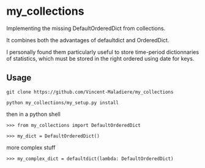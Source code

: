 # my_collections
Implementing the missing DefaultOrderedDict from collections.

It combines both the advantages of defaultdict and OrderedDict. 

I personally found them particularly useful to store time-period dictionnaries of statistics,
which must be stored in the right ordered using date for keys.

## Usage
`git clone https://github.com/Vincent-Maladiere/my_collections`

`python my_collections/my_setup.py install`

then in a python shell

`>>> from my_collections import DefaultOrderedDict`

`>>> my_dict = DefaultOrderedDict()`


more complex stuff

`>>> my_complex_dict = defaultdict(lambda: DefaultOrderedDict)`

